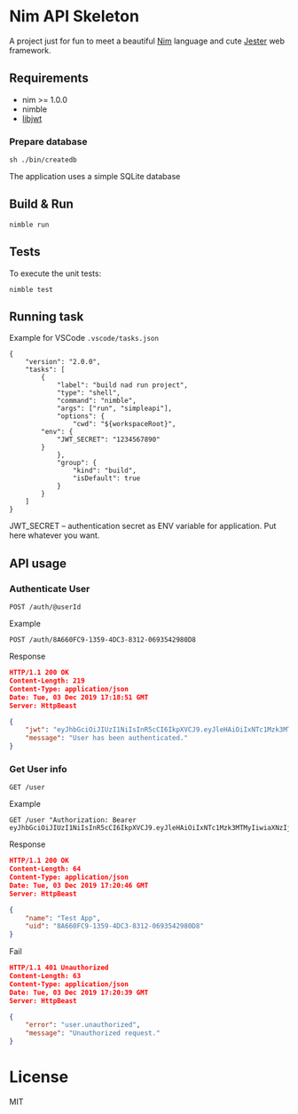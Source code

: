 # Nim API Skeleton

A project just for fun to meet a beautiful [Nim](https://nim-lang.org/) language and cute [Jester](https://github.com/dom96/jester) web framework.

## Requirements

- nim >= 1.0.0
- nimble
- [libjwt](https://github.com/benmcollins/libjwt)

### Prepare database

`sh ./bin/createdb`

The application uses a simple SQLite database

## Build & Run

`nimble run`

## Tests

To execute the unit tests:

`nimble test`

## Running task

Example for VSCode `.vscode/tasks.json`

```
{
    "version": "2.0.0",
    "tasks": [
        {
            "label": "build nad run project",
            "type": "shell",
            "command": "nimble",
            "args": ["run", "simpleapi"],
            "options": {
                "cwd": "${workspaceRoot}",
		"env": {
			"JWT_SECRET": "1234567890"
		}
            },
            "group": {
                "kind": "build",
                "isDefault": true
            }
        }
    ]
}

```

JWT_SECRET – authentication secret as ENV variable for application. Put here whatever you want.

## API usage

### Authenticate User

```http
POST /auth/@userId
```

Example

```http
POST /auth/8A660FC9-1359-4DC3-8312-0693542980D8
```

Response
```json
HTTP/1.1 200 OK
Content-Length: 219
Content-Type: application/json
Date: Tue, 03 Dec 2019 17:18:51 GMT
Server: HttpBeast

{
    "jwt": "eyJhbGciOiJIUzI1NiIsInR5cCI6IkpXVCJ9.eyJleHAiOiIxNTc1Mzk3MTMyIiwiaXNzIjoiOEE2NjBGQzktMTM1OS00REMzLTgzMTItMDY5MzU0Mjk4MEQ4In0.UTxrDpgmkGBRycueCkobl6boFDRLOp4L6jAHnb97GmI",
    "message": "User has been authenticated."
}
```

### Get User info

```http
GET /user
```

Example

```http
GET /user "Authorization: Bearer eyJhbGciOiJIUzI1NiIsInR5cCI6IkpXVCJ9.eyJleHAiOiIxNTc1Mzk3MTMyIiwiaXNzIjoiOEE2NjBGQzktMTM1OS00REMzLTgzMTItMDY5MzU0Mjk4MEQ4In0.UTxrDpgmkGBRycueCkobl6boFDRLOp4L6jAHnb97GmI"
```

Response

```json
HTTP/1.1 200 OK
Content-Length: 64
Content-Type: application/json
Date: Tue, 03 Dec 2019 17:20:46 GMT
Server: HttpBeast

{
    "name": "Test App",
    "uid": "8A660FC9-1359-4DC3-8312-0693542980D8"
}
```

Fail

```json
HTTP/1.1 401 Unauthorized
Content-Length: 63
Content-Type: application/json
Date: Tue, 03 Dec 2019 17:20:39 GMT
Server: HttpBeast

{
    "error": "user.unauthorized",
    "message": "Unauthorized request."
}
```

# License

 MIT